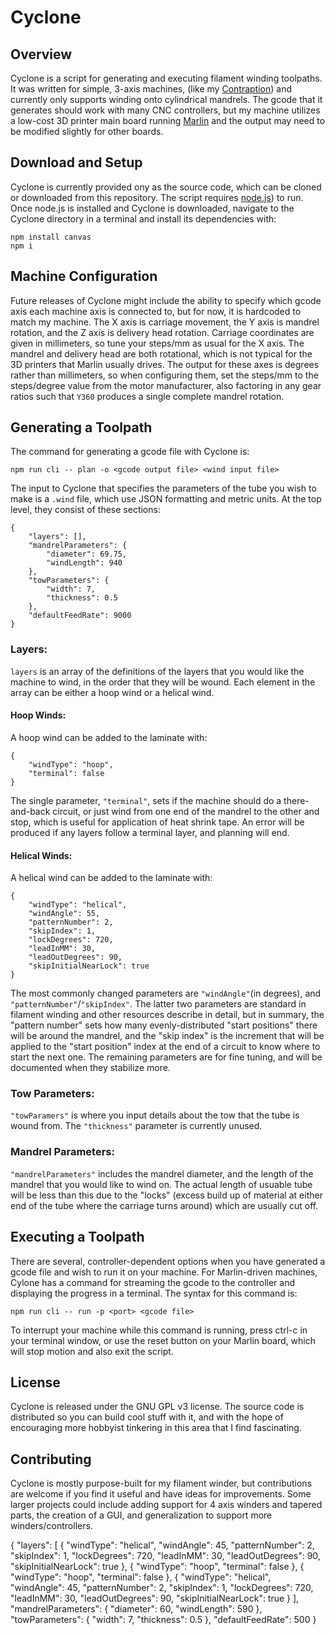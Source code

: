 Cyclone
==========

Overview
--------
Cyclone is a script for generating and executing filament winding toolpaths. It was written for simple, 3-axis machines, (like my [Contraption](https://reilley.net/winder)) and currently only supports winding onto cylindrical mandrels. The gcode that it generates should work with many CNC controllers, but my machine utilizes a low-cost 3D printer main board running [Marlin](https://github.com/MarlinFirmware/Marlin) and the output may need to be modified slightly for other boards.

Download and Setup
-------
Cyclone is currently provided ony as the source code, which can be cloned or downloaded from this repository. The script requires [node.js](https://nodejs.org/)) to run. Once node.js is installed and Cyclone is downloaded, navigate to the Cyclone directory in a terminal and install its dependencies with: 
```
npm install canvas
npm i
```

Machine Configuration
-------
Future releases of Cyclone might include the ability to specify which gcode axis each machine axis is connected to, but for now, it is hardcoded to match my machine. The X axis is carriage movement, the Y axis is mandrel rotation, and the Z axis is delivery head rotation. Carriage coordinates are given in millimeters, so tune your steps/mm as usual for the X axis. The mandrel and delivery head are both rotational, which is not typical for the 3D printers that Marlin usually drives. The output for these axes is degrees rather than millimeters, so when configuring them, set the steps/mm to the steps/degree value from the motor manufacturer, also factoring in any gear ratios such that `Y360` produces a single complete mandrel rotation. 

Generating a Toolpath
-----------
The command for generating a gcode file with Cyclone is:
```
npm run cli -- plan -o <gcode output file> <wind input file>
```

The input to Cyclone that specifies the parameters of the tube you wish to make is a `.wind` file, which use JSON formatting and metric units. At the top level, they consist of these sections:
```
{
    "layers": [],
    "mandrelParameters": {
        "diameter": 69.75,
        "windLength": 940
    },
    "towParameters": {
        "width": 7,
        "thickness": 0.5
    },
    "defaultFeedRate": 9000
}
```

### Layers:
`layers` is an array of the definitions of the layers that you would like the machine to wind, in the order that they will be wound. Each element in the array can be either a hoop wind or a helical wind.

#### Hoop Winds:
A hoop wind can be added to the laminate with:
```
{
    "windType": "hoop",
    "terminal": false
}
``` 
The single parameter, `"terminal"`, sets if the machine should do a there-and-back circuit, or just wind from one end of the mandrel to the other and stop, which is useful for application of heat shrink tape. An error will be produced if any layers follow a terminal layer, and planning will end.

#### Helical Winds:
A helical wind can be added to the laminate with:
```
{
    "windType": "helical",
    "windAngle": 55,
    "patternNumber": 2,
    "skipIndex": 1,
    "lockDegrees": 720,
    "leadInMM": 30,
    "leadOutDegrees": 90,
    "skipInitialNearLock": true
}
``` 
The most commonly changed parameters are `"windAngle"`(in degrees), and `"patternNumber"`/`"skipIndex"`. The latter two parameters are standard in filament winding and other resources describe in detail, but in summary, the "pattern number" sets how many evenly-distributed "start positions" there will be around the mandrel, and the "skip index" is the increment that will be applied to the "start position" index at the end of a circuit to know where to start the next one. The remaining parameters are for fine tuning, and will be documented when they stabilize more.

### Tow Parameters:
`"towParamers"` is where you input details about the tow that the tube is wound from. The `"thickness"` parameter is currently unused.

### Mandrel Parameters:
`"mandrelParameters"` includes the mandrel diameter, and the length of the mandrel that you would like to wind on. The actual length of usuable tube will be less than this due to the "locks" (excess build up of material at either end of the tube where the carriage turns around) which are usually cut off.


Executing a Toolpath
-----------
There are several, controller-dependent options when you have generated a gcode file and wish to run it on your machine. For Marlin-driven machines, Cylone has a command for streaming the gcode to the controller and displaying the progress in a terminal. The syntax for this command is:
```
npm run cli -- run -p <port> <gcode file>
``` 
To interrupt your machine while this command is running, press ctrl-c in your terminal window, or use the reset button on your Marlin board, which will stop motion and also exit the script.

License
-------
Cyclone is released under the GNU GPL v3 license. The source code is distributed so you can build cool stuff with it, and with the hope of encouraging more hobbyist tinkering in this area that I find fascinating. 

Contributing
------------
Cyclone is mostly purpose-built for my filament winder, but contributions are welcome if you find it useful and have ideas for improvements. Some larger projects could include adding support for 4 axis winders and tapered parts, the creation of a GUI, and generalization to support more winders/controllers.


{
    "layers": [
	  {
            "windType": "helical",
            "windAngle": 45,
            "patternNumber": 2,
            "skipIndex": 1,
            "lockDegrees": 720,
            "leadInMM": 30,
            "leadOutDegrees": 90,
            "skipInitialNearLock": true
        },
        {
            "windType": "hoop",
            "terminal": false
        },
	{
            "windType": "hoop",
            "terminal": false
        },
        {
            "windType": "helical",
            "windAngle": 45,
            "patternNumber": 2,
            "skipIndex": 1,
            "lockDegrees": 720,
            "leadInMM": 30,
            "leadOutDegrees": 90,
            "skipInitialNearLock": true
        }
    ],
    "mandrelParameters": {
        "diameter": 60,
        "windLength": 590
    },
    "towParameters": {
        "width": 7,
        "thickness": 0.5
    },
    "defaultFeedRate": 500
}
